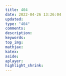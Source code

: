 ```yaml
---
title: 404
date: 2022-04-26 13:26:04
updated:
type: "404"
comments:
description:
keywords:
top_img:
mathjax:
katex:
aside:
aplayer:
highlight_shrink:
---
```

